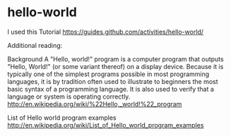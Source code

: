 hello-world
===========

I used this Tutorial
https://guides.github.com/activities/hello-world/ 

Additional reading:

Background
A "Hello, world!" program is a computer program that outputs "Hello, World!" (or some variant thereof) on a display device. Because it is typically one of the simplest programs possible in most programming languages, it is by tradition often used to illustrate to beginners the most basic syntax of a programming language. It is also used to verify that a language or system is operating correctly.
http://en.wikipedia.org/wiki/%22Hello,_world!%22_program

List of Hello world program examples
http://en.wikipedia.org/wiki/List_of_Hello_world_program_examples
